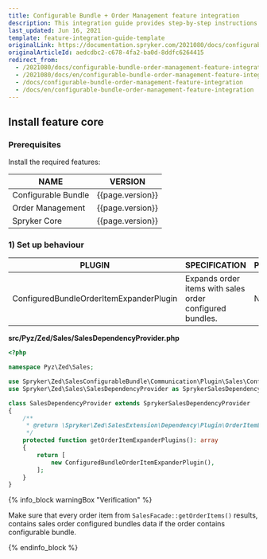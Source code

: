 ```yaml
---
title: Configurable Bundle + Order Management feature integration
description: This integration guide provides step-by-step instructions on installing Configurable Bundle + Order Management feature.
last_updated: Jun 16, 2021
template: feature-integration-guide-template
originalLink: https://documentation.spryker.com/2021080/docs/configurable-bundle-order-management-feature-integration
originalArticleId: aedcdbc2-c678-4fa2-ba0d-8ddfc6264415
redirect_from:
  - /2021080/docs/configurable-bundle-order-management-feature-integration
  - /2021080/docs/en/configurable-bundle-order-management-feature-integration
  - /docs/configurable-bundle-order-management-feature-integration
  - /docs/en/configurable-bundle-order-management-feature-integration
---
```


## Install feature core

### Prerequisites

Install the required features:

| NAME | VERSION |
| --- | --- |
| Configurable Bundle | {{page.version}} |
| Order Management | {{page.version}} |
| Spryker Core | {{page.version}} |

### 1) Set up behaviour

| PLUGIN | SPECIFICATION | PREREQUISITES | NAMESPACE |
| --- | --- | --- | --- |
| ConfiguredBundleOrderItemExpanderPlugin | Expands order items with sales order configured bundles. | None | Spryker\Zed\SalesConfigurableBundle\Communication\Plugin\Sales |

**src/Pyz/Zed/Sales/SalesDependencyProvider.php**

```php
<?php

namespace Pyz\Zed\Sales;

use Spryker\Zed\SalesConfigurableBundle\Communication\Plugin\Sales\ConfiguredBundleOrderItemExpanderPlugin;
use Spryker\Zed\Sales\SalesDependencyProvider as SprykerSalesDependencyProvider;

class SalesDependencyProvider extends SprykerSalesDependencyProvider
{
    /**
     * @return \Spryker\Zed\SalesExtension\Dependency\Plugin\OrderItemExpanderPluginInterface[]
     */
    protected function getOrderItemExpanderPlugins(): array
    {
        return [
            new ConfiguredBundleOrderItemExpanderPlugin(),
        ];
    }
}
```

{% info_block warningBox "Verification" %}

Make sure that every order item from `SalesFacade::getOrderItems()` results, contains sales order configured bundles data if the order contains configurable bundle.

{% endinfo_block %}

